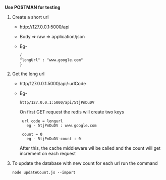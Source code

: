 **Use POSTMAN for testing**

1.  Create a short url

    - http://127.0.0.1:5000/api
    - Body => raw => application/json
    - Eg-

      ```
      {
      "longUrl" : "www.google.com"
      }
      ```

2. Get the long url

   - http/127.0.0.1:5000/api/:urlCode
   - Eg-
    
       ```
       http/127.0.0.1:5000/api/5tjPnDuDV
       ```

      On first GET request the redis will create two keys

          url code = longurl
            eg - 5tjPnDuDV : www.google.com

          count = 0
            eg - 5tjPnDuDV-count : 0

      After this, the cache middleware wil be called and the count will get increment on each request

3. To update the database with new count for each url
   run the command 
   ```
   node updateCount.js --import
   ```
